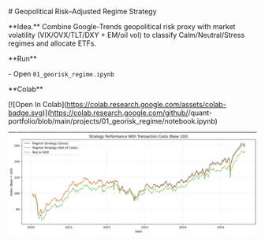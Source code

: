 \# Geopolitical Risk–Adjusted Regime Strategy



\*\*Idea.\*\* Combine Google-Trends geopolitical risk proxy with market volatility (VIX/OVX/TLT/DXY + EM/oil vol) to classify Calm/Neutral/Stress regimes and allocate ETFs.



\*\*Run\*\*

\- Open `01_georisk_regime.ipynb`



\*\*Colab\*\*

\[!\[Open In Colab](https://colab.research.google.com/assets/colab-badge.svg)](https://colab.research.google.com/github/<your-username>/quant-portfolio/blob/main/projects/01\_georisk\_regime/notebook.ipynb)




![Backtest](../../assets/01_strategy_performance.png)

